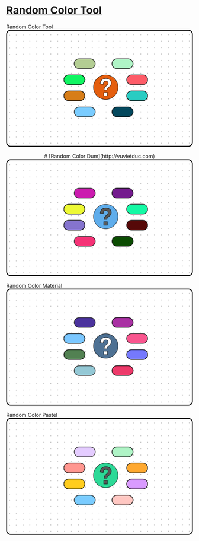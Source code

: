 # [Random Color Tool](https://vuvietduc.com/cong-cu-chon-mau-ngau-nhien-random-color-tool/)

<p align="center">

Random Color Tool
<img src="./Public/Img/Random%20color%20tool.svg" />
<p>


<p align="center">
# [Random Color Dum](http://vuvietduc.com)

<img src="./Public/Img/random%20color%20dum.svg" />
<p>




<p align="center">

Random Color Material
<img src="./Public/Img/random%20color%20masterial.svg" />
<p>




<p align="center">

Random Color Pastel
<img src="./Public/Img/Random%20color%20Pastel.svg" />
<p>



